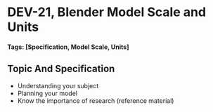 # DEV-21, Blender Model Scale and Units
#### Tags: [Specification, Model Scale, Units]

## Topic And Specification

+ Understanding your subject
+ Planning your model
+ Know the importance of research (reference material)